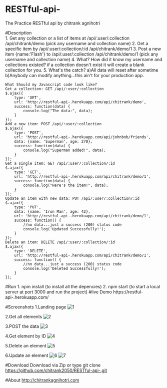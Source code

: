 # RESTful-api-
The Practice RESTful api by chitrank agnihotri

#Description<br/>
	1. Get any collection or a list of items at /api/:user/:collection /api/chitrank/demo 
		 (pick any username and collection name)
	2. Get a specific item by /api/:user/:collection/:id /api/chitrank/demo/1
	3. Post a new item {name:'Flash'} to /api/:user/:collection /api/chitrank/demo/1
	   (pick any username and collection name)
	4. What? How did it know my username and collections existed? if a collection doesn't 
		 exist it will create a blank collection for you.
	5. What's the catch?
		a)All data will reset after sometime
		b)Anybody can modify anything...this ain't for your production app.

	What Should my Javascript code look like?
	Get a collection: GET /api/:user/:collection
	$.ajax({
		type: 'GET',
		url: 'http://restful-api-.herokuapp.com/api/chitrank/demo',
		success: function(data) {
			console.log("The data:", data);
		}
	});
	Add a new item: POST /api/:user/:collection
	$.ajax({
		type: 'POST',
		url: 'http://restful-api-.herokuapp.com/api/johnbob/friends',
		data: {name: 'Superman', age: 270},
		success: function(data) {
			console.log("Superman added!", data);
		}
	});
	Get a single item: GET /api/:user/:collection/:id
	$.ajax({
		type: 'GET',
		url: 'http://restful-api-.herokuapp.com/api/chitrank/demo/1',
		success: function(data) {
			console.log("Here's the item!", data);
		}
	});
	Update an item with new data: PUT /api/:user/:collection/:id
	$.ajax({
		type: 'PUT',
		data: {name: 'Iron Man', age: 42},
		url: 'http://restful-api-.herokuapp.com/api/chitrank/demo/1',
		success: function() {
			//no data...just a success (200) status code
			console.log('Updated Successfully!');
		}
	});
	Delete an item: DELETE /api/:user/:collection/:id
	$.ajax({
		type: 'DELETE',
		url: 'http://restful-api-.herokuapp.com/api/chitrank/demo/1',
		success: function() {
			//no data...just a success (200) status code
			console.log('Deleted Successfully!');
		}
	});

#Run 
	1. npm install (to install all the depencies)
	2. npm start (to start a local server at port 3000 and run the project)
#live Demo
https://restful-api-.herokuapp.com/

#Screenshots
1.Landing page
  ![1](https://cloud.githubusercontent.com/assets/13078364/21538882/8c8168c0-cdc7-11e6-9693-d393426ceb18.png)

2.Get all elements
  ![2](https://cloud.githubusercontent.com/assets/13078364/21538884/8d2f0a52-cdc7-11e6-8d4a-e331e346ecc8.png)

3.POST the data
  ![3](https://cloud.githubusercontent.com/assets/13078364/21538883/8c8d9488-cdc7-11e6-9647-201faa410f0d.png)

4.Get element by ID
  ![4](https://cloud.githubusercontent.com/assets/13078364/21538885/8e62d7a0-cdc7-11e6-8c51-16673dc676b1.png)

5.Delete an element
  ![5](https://cloud.githubusercontent.com/assets/13078364/21539007/8ada3dac-cdc8-11e6-8364-daaf06605cdd.png)

6.Update an element
  ![6](https://cloud.githubusercontent.com/assets/13078364/21539008/8afe363a-cdc8-11e6-96aa-81f2e80d5f18.png)
  ![7](https://cloud.githubusercontent.com/assets/13078364/21539006/8ad93be6-cdc8-11e6-942b-9403f88eb147.png)

#Download
	Download via Zip or type git clone https://github.com/chitrank2050/RESTful-api-.git

#About
http://chitrankagnihotri.com
